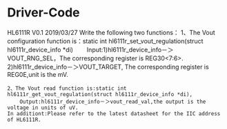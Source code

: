 # Driver-Code

HL6111R V0.1
	2019/03/27
	Write the following two functions：
	1、The Vout configuration function is：static int hl6111r_set_vout_regulation(struct hl6111r_device_info *di)
    　　Input:1)hl6111r_device_info－＞VOUT_RNG_SEL，The corresponding register is REG30<7:6>.
              2)hl6111r_device_info－＞VOUT_TARGET, The corresponding register is REG0E,unit is the mV.

	2、The Vout read function is:static int hl6111r_get_vout_regulation(struct hl6111r_device_info *di),
        Output:hl6111r_device_info－＞vout_read_val,the output is the voltage in units of uV.
	In additiont:Please refer to the latest datasheet for the IIC address of HL6111R.

